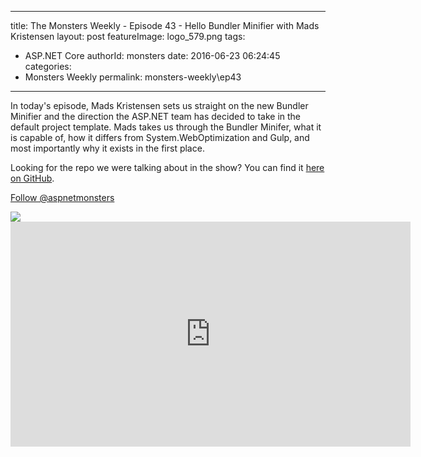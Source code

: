 
---
title: The Monsters Weekly - Episode 43 -  Hello Bundler Minifier with Mads Kristensen
layout: post
featureImage: logo_579.png
tags: 
  - ASP.NET Core
authorId: monsters
date: 2016-06-23 06:24:45
categories:
  - Monsters Weekly
permalink: monsters-weekly\ep43
---

<p>In today's episode, Mads Kristensen sets us straight on the new Bundler Minifier and the direction the ASP.NET team has decided to take in the default project template. Mads takes us through the Bundler Minifer, what it is capable of, how it differs from System.WebOptimization and Gulp, and most importantly why it exists in the first place.</p><p>Looking for the repo we were talking about in the show? You can find it <a href="https://github.com/madskristensen/bundlerMinifier/wiki">here on GitHub</a>.</p><p><a class="twitter-follow-button" href="https://twitter.com/aspnetmonsters">Follow @aspnetmonsters</a></p> <img src="http://m.webtrends.com/dcs1wotjh10000w0irc493s0e_6x1g/njs.gif?dcssip=channel9.msdn.com&dcsuri=https://s.ch9.ms/Series/aspnetmonsters/feed&WT.dl=0&WT.entryid=Entry:RSSView:37e7b9c219814f35907ba62e014cb734">

<!--more-->
<iframe src='https://channel9.msdn.com/Series/aspnetmonsters/ASPNET-Monsters-Episode-43-Hello-Bundler-Minifier-with-Mads-Kristensen/player' width='640' height='360' allowFullScreen frameBorder='0'></iframe>
